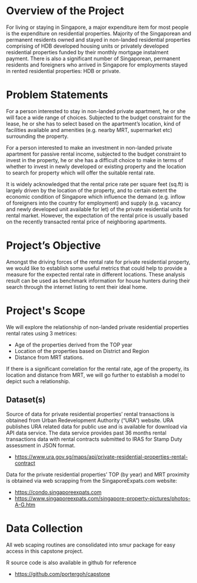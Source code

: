 Overview of the Project
=======================

For living or staying in Singapore, a major expenditure item for most people is the expenditure on residential properties. Majority of the Singaporean and permanent residents owned and stayed in non-landed residential properties comprising of HDB developed housing units or privately developed residential properties funded by their monthly mortgage instalment payment. There is also a significant number of Singaporean, permanent residents and foreigners who arrived in Singapore for employments stayed in rented residential properties: HDB or private.

Problem Statements
==================

For a person interested to stay in non-landed private apartment, he or she will face a wide range of choices. Subjected to the budget constraint for the lease, he or she has to select based on the apartment’s location, kind of facilities available and amenities (e.g. nearby MRT, supermarket etc) surrounding the property.

For a person interested to make an investment in non-landed private apartment for passive rental income, subjected to the budget constraint to invest in the property, he or she has a difficult choice to make in terms of whether to invest in newly developed or existing property and the location to search for property which will offer the suitable rental rate.

It is widely acknowledged that the rental price rate per square feet (sq.ft) is largely driven by the location of the property, and to certain extent the economic condition of Singapore which influence the demand (e.g. inflow of foreigners into the country for employment) and supply (e.g. vacancy and newly developed unit available for let) of the private residential units for rental market. However, the expectation of the rental price is usually based on the recently transacted rental price of neighboring apartments.

Project’s Objective
===================

Amongst the driving forces of the rental rate for private residential property, we would like to establish some useful metrics that could help to provide a measure for the expected rental rate in different locations. These analysis result can be used as benchmark information for house hunters during their search through the internet listing to rent their ideal home.

Project's Scope
===============

We will explore the relationship of non-landed private residential properties rental rates using 3 metrices:

-   Age of the properties derived from the TOP year
-   Location of the properties based on District and Region
-   Distance from MRT stations.

If there is a significant correlation for the rental rate, age of the property, its location and distance from MRT, we will go further to establish a model to depict such a relationship.

Dataset(s)
----------

Source of data for private residential properties’ rental transactions is obtained from Urban Redevelopment Authority (“URA”) website. URA publishes URA related data for public use and is available for download via API data service. The data service provides past 36 months rental transactions data with rental contracts submitted to IRAS for Stamp Duty assessment in JSON format.

-   <https://www.ura.gov.sg/maps/api/private-residential-properties-rental-contract>

Data for the private residential properties’ TOP (by year) and MRT proximity is obtained via web scrapping from the SingaporeExpats.com website:

-   <https://condo.singaporeexpats.com>
-   <https://www.singaporeexpats.com/singapore-property-pictures/photos-A-G.htm>

Data Collection
===============

All web scaping routines are consolidated into smur package for easy access in this capstone project.

R source code is also available in github for reference

-   <https://github.com/portergoh/capstone>
